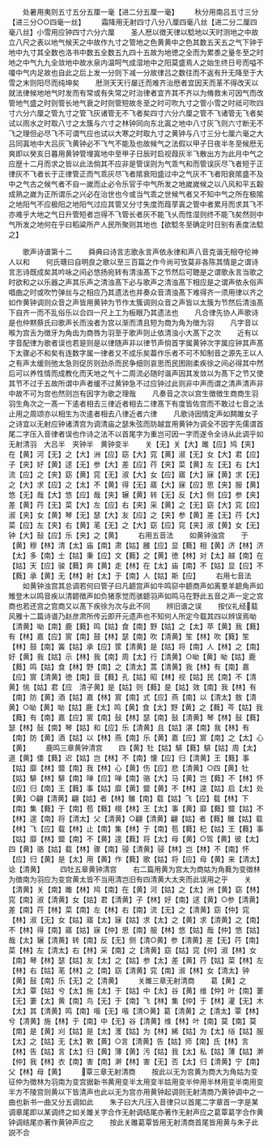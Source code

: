 <!-- { "loadSidebar": true } -->
　　处暑用夷则五寸五分五厘一毫【进二分五厘一毫】
　　秋分用南吕五寸三分【进三分○○四毫一丝】
　　霜降用无射四寸八分八厘四毫八丝【进二分二厘四毫八丝】小雪用应钟四寸六分六厘
　　圣人厯以徴天律以騐地以天时测地之中故立八尺之表以地气候天之中故作九寸之管地之色黄黄中之色其数五天五之气下钟于地中九寸其全数也洛书中数五全数五九四十五故为地徳之全而为累黍之量冬至之时地之中气九九全敛地中故水泉内温呵气成湿地中之阳莫盛焉人之始生终日号而嗌不嗄中气内足故也自此之后上发一分则下减一分故律吕之数往而不返有升无降至于大雪之末则阳尽而纯坤矣
　　厯测天天行屡迁而难齐治厯者宜因天而革不得改天以就法律候地地气时发而有常或有失常之时治律者宜齐其不齐以为脩救未可因气而改管地气盛之时则管长地气衰之时则管短故冬至之时可吹九寸之管小雪之时祗可吹四寸六分六厘之管九寸之管飞灰诸管无不飞者矣四寸六分六厘之管不飞诸管无飞者矣试以雨水之时取八寸之太簇与六寸之林钟同向东北寘之地中八寸灰飞则六寸断无不飞之理但必尽飞不可谓气应也试以大寒之时取九寸之黄钟与八寸三分七厘六毫之大吕同寘地中大吕灰飞黄钟必不飞气不能及也故候气之法假以甲子日夜半冬至候厯无爽即以癸亥日暮用黄钟管埋寘地中至甲子日辰时启视葭灰半飞散出方为此月中气之应歴十二月而求之皆以此法倘其不应非是管误则为气乖气和而管误灰尽飞者短于正律灰不飞者长于正律管正而气乖灰尽飞者隂衰阳盛过中之气灰不飞者阳衰隂盛不及中之气古之候气者不自一嵗而止必令乐官于中气所发之地嵗嵗候之以八风和平五糓成熟之嵗为正所谓乐之兴必在治世也今或当气乖之世候气者又不知中气之所在极隂之地阳气不应极阳之地阳气过应其管又分寸失度而葭莩寘之管中者累月而求其飞不亦难乎大地之气日升管短者岂得不飞管长者灰不能飞乆而性湿则终不能飞矣然则中气所发之地何在乎曰稻粱所产人民所聚则其地也【欲騐冬至确定时日别有表度法騐之】














　　歌声诗谱第十二
　　舜典曰诗言志歌永言声依永律和声八音克谐无相夺伦神人以和
　　何氏瑭曰自明良之歌以至三百篇之作今尚可攷莫非各陈其情是之谓诗言志诗既成矣其吟咏之间必悠扬宛转有清浊髙下之节然后可聴是之谓歌永言当歌之时欲和之以乐器之声其乐声之清浊髙下必与歌声之清浊髙下相应是之谓声依永俗声唱曲之时或吹竹弹丝与之相应乃其遗法也并奏众音清浊髙下难得齐一须用律以齐之如作黄钟调则众音之声皆用黄钟为节作太簇调则众音之声皆以太簇为节然后清浊髙下自齐一而不乱俗乐以合四一尺上工为板眼乃其遗法也
　　凡合律先协人声歌诗是也仲黙蔡氏曰歌声长而浊者为宫以渐而清且短为商为角为徴为羽
　　凡字音以喉为宫舌为徴牙为角齿为商唇为羽至于歌声则止依清浊小大髙下之次
　　近有以字音配律为歌者误也若是则是以律随声非以律节声倘首字属黄钟次字属应钟其声髙下太骤必不和矣有连数字属一律者又不成乐矣葢作乐者不可不知制音之源先王以人之有声太缓则弛太急则促厉则劲杀而民争细则哀思而民困刚柔疾徐之间必得其中然后可以养性情而成教化而天地之气十二周流必随时谐声因其发敛以为髙下之节又使其节不过于五故所谓中声者缓不过黄钟急不过应钟过此则非中声而谓之清声清声非中故不可为宫也然则岂有因字为歌之理哉
　　凡奏音之次以宫生徴徴生商商生羽羽生角次之一髙一下逺者相去三律近者相去二律髙下有度皆佐宫而不敢过七音之法止用之周颂亦以相生为次逺者相去八律近者六律
　　凡歌诗因情定声如闗雎女子之诗宜以无射应钟诸清宫为调清庙之瑟朱弦而防越宜用黄钟为调全不因字先儒谓首尾二字压入音律者误也作诗之法不以首尾字为重岂可因一字而遂令全诗从此调乎如无射清羽　大吕半　夹钟半　黄钟变半
　　关【无】关【大】雎【应】鸠【夹】在【黄】河【无】之【大】洲【应】窈【大】窕【黄】淑【无】女【大】君【应】子【夹】好【黄】逑【无】参【大】差【应】荇【夹】菜【黄】左【无】右【大】流【应】之【夹】窈【黄】窕【无】淑【大】女【应】寤【大】寐【黄】求【无】之【大】求【应】之【太】不【黄】得【无】寤【大】寐【应】思【夹】服【黄】悠【无】哉【大】悠【应】哉【夹】辗【黄】转【无】反【大】侧【应】参【夹】差【黄】荇【无】菜【大】左【应】右【夹】采【黄】之【无】窈【大】窕【应】淑【夹】女【黄】琴【无】瑟【大】友【应】之【夹】参【黄】差【无】荇【大】菜【应】左【夹】右【黄】芼【无】之【大】窈【应】窕【夹】淑【黄】女【无】钟【大】鼔【应】乐【夹】之【黄】
　　右用五音法
　　如黄钟浊宫
　　于【黄】穆【林】清【太】庙【南】肃【姑】雝【应】显【蕤】相【黄】济【林】济【太】多【南】士【姑】秉【应】文【蕤】之【黄】徳【林】对【太】越【南】在【姑】天【应】骏【蕤】奔【黄】走【林】在【太】庙【南】不【姑】显【应】不【蕤】承【黄】无【林】射【太】于【南】人【姑】斯【应】
　　右用七音法
　　如黄钟浊宫其总调若何曰管子曰凡聼宫声如牛鸣窌中聼商声如离羣羊聼角声如雉登木以鸣音疾以清聼徴声如负猪豕觉而骇聼羽声如鸣马在野此五音之声一定之宫商也若还宫之宫商又以髙下疾徐为次与此不同
　　辨旧谱之误
　　按仪礼经载风雅十二篇诗谱乃赵彦肃所传云即开元遗声也不知何人所定今载其四以辨误焉呦【清黄】呦【南】鹿【蕤】鸣【姑】食【南】野【姑】之【太】苹【黄】我【蕤】有【林】嘉【应】賔【南】鼓【林】瑟【南】吹【清黄】笙【林】吹【蕤】笙【林】鼓【南】簧【姑】承【应】筐【清黄】是【姑】将【南】人【林】之【南】好【黄】我【姑】示【林】我【南】周【太】行【清黄】○呦【黄】呦【姑】鹿【蕤】鸣【姑】食【林】野【南】之【清太】蒿【清黄】我【林】有【南】嘉【应】賔【清黄】徳【南】音【蕤】孔【姑】昭【林】视【姑】民【南】不【清黄】恌【姑】君【应　清子黄】是【姑】则【蕤】是【姑】效【南】我【林】有【南】防【黄】酒【姑】嘉【林】賔【南】式【应】燕【南】以【清太】敖【清黄】○呦【黄】呦【姑】鹿【太】鸣【黄】食【太】野【黄】之【蕤】芩【姑】我【蕤】有【南】嘉【应】賔【南】鼔【林】瑟【南】鼔【清黄】琴【林】鼔【蕤】瑟【林】鼔【南】琴【姑】和【应】乐【清黄】且【姑】湛【南】我【林】有【南】防【黄】酒【姑】以【林】燕【南】乐【黄】嘉【应】賔【南】之【太】心【黄】
　　鹿鸣三章黄钟清宫
　　四【黄】牡【姑】騑【蕤】騑【姑】周【太】道【黄】倭【蕤】迟【姑】岂【林】不【南】懐【应】归【清黄】王【蕤】事【姑】靡【林】盬【南】我【林】心【黄】伤【应】悲【清黄】○四【黄】牡【姑】騑【林】騑【南】啴【应】啴【南】骆【大】马【黄】岂【蕤】不【林】怀【应】归【南】王【蕤】事【姑】靡【黄】盬【黄】不【林】遑【姑】启【太】处【黄】○翩【清黄】翩【姑】者【林】鵻【南】载【姑】飞【应】载【林】下【南】集【蕤】于【南】苞【蕤】栩【林】王【太】事【黄】靡【蕤】盬【姑】不【林】遑【南】将【清太】父【清黄】○翩【清黄】翩【姑】者【蕤】鵻【姑】载【林】飞【应】载【林】止【南】集【林】于【南】苞【蕤】杞【姑】王【蕤】事【姑】靡【林】盬【南】不【黄】遑【蕤】将【太】母【黄】○驾【黄】彼【太】四【黄】骆【姑】载【林】骤【南】骎【清黄】骎【林】岂【林】不【南】怀【应】归【黄】是【太】用【黄】作【蕤】歌【姑】将【应】母【黄】来【清太】谂【清黄】
　　四牡五章黄钟清宫
　　右二篇用黄为宫太为商姑为角蕤为变徴林为徴南为羽应为变宫黄太皆不当用清岂旧有四清黄大太夹而此误用之乎
　　关【清黄】关【南】雎【林】鸠【南】在【黄】河【姑】之【太】洲【黄】窈【林】窕【南】淑【清黄】女【姑】君【清黄】子【林】好【南】逑【黄】○参【清黄】差【南】荇【林】菜【南】左【林】右【南】流【无】之【清黄】窈【仲】窕【林】淑【无】女【姑】寤【太】寐【姑】求【太】之【黄】求【清黄】之【南】不【林】得【南】寤【姑】寐【仲】思【南】服【林】悠【姑】哉【仲】悠【姑】哉【太】辗【清黄】转【南】反【无】侧【清○黄】参【清黄】差【无】荇【南】菜【林】左【清太】右【林】采【南】之【清黄】窈【姑】窕【仲】淑【林】女【南】琴【林】瑟【姑】友【太】之【姑】参【太】差【黄】荇【姑】菜【林】左【林】右【姑】芼【林】之【南】窈【清黄】窕【南】淑【林】女【清太】钟【黄】鼔【南】乐【无】之【清黄】
　　关雎三章无射清商
　　葛【黄】之【太】覃【姑】兮【太】施【太】于【姑】中【太】谷【黄】维【仲】叶【南】萋【无】萋【太】黄【南】鸟【无】于【南】飞【林】集【仲】于【林】灌【无】木【太】其【清黄】鸣【南】喈【无】喈【清○黄】葛【清黄】之【清太】覃【林】兮【清黄】施【林】于【南】中【无】谷【清黄】维【林】叶【南】莫【南】莫【南】是【黄】刈【姑】是【太】濩【姑】为【林】絺【姑】为【太】绤【姑】服【太】之【姑】无【太】斁【黄】○言【清黄】告【姑】师【南】氏【林】言【林】告【姑】言【太】归【黄】薄【黄】汚【姑】我【太】私【姑】薄【姑】澣【仲】我【林】衣【南】害【南】澣【林】害【无】否【太】归【清黄】宁【南】父【林】母【黄】
　　覃三章无射清商
　　按此以无为宫黄为商大为角姑为变征仲为徴林为羽南为变宫据新书黄用变半太用变半姑用变半仲用半林用变半南用变半方不陵宫则黄以下皆清声也此以无为宫亦用黄钟起调则无射清商乃黄钟调中之一曲也新书一曲又分五调如此
　　朱子曰大凡压入音律只以首尾二字章首一字是某调章尾即以某调终之如关雎关字合作无射调结尾亦著作无射声应之葛覃葛字合作黄钟调结尾亦著作黄钟声应之
　　按此关雎葛覃皆用无射清商首尾皆用黄与朱子此説不合
